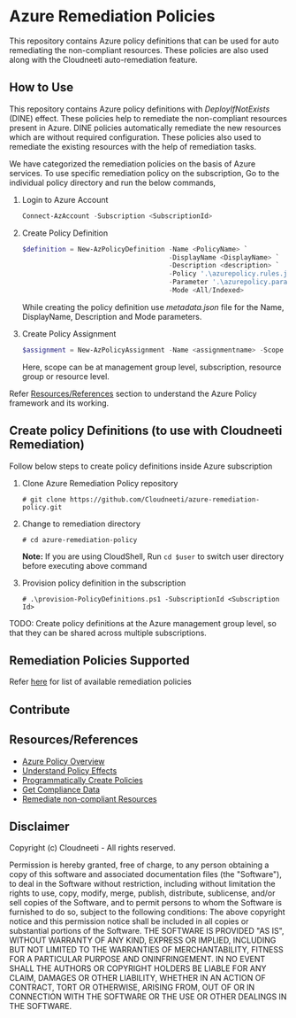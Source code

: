 # Azure Remediation Policies
This repository contains Azure policy definitions that can be used for auto remediating the non-compliant resources. These policies are also used along with the Cloudneeti auto-remediation feature.

## How to Use 
This repository contains Azure policy definitions with *DeployIfNotExists* (DINE) effect. These policies help to remediate the non-compliant resources present in Azure. DINE policies automatically remediate the new resources which are without required configuration. These policies also used to remediate the existing resources with the help of remediation tasks.

We have categorized the remediation policies on the basis of Azure services. To use specific remediation policy on the subscription, Go to the individual policy directory and run the below commands,

1. Login to Azure Account

    ````powershell
    Connect-AzAccount -Subscription <SubscriptionId>
    ````

2. Create Policy Definition

    ````powershell
    $definition = New-AzPolicyDefinition -Name <PolicyName> `
                                         -DisplayName <DisplayName> `
                                         -Description <description> `
                                         -Policy '.\azurepolicy.rules.json' `
                                         -Parameter '.\azurepolicy.parameters.json' `
                                         -Mode <All/Indexed>
    ````
    While creating the policy definition use *metadata.json* file for the Name, DisplayName, Description and Mode parameters.

2. Create Policy Assignment
    ````powershell
    $assignment = New-AzPolicyAssignment -Name <assignmentname> -Scope <scope> -PolicyDefinition $definition
    ````
    Here, scope can be at management group level, subscription, resource group or resource level.

Refer [Resources/References](##Resources/References) section to understand the Azure Policy framework and its working.


## Create policy Definitions (to use with Cloudneeti Remediation)
Follow below steps to create policy definitions inside Azure subscription

1. Clone Azure Remediation Policy repository

	`# git clone https://github.com/Cloudneeti/azure-remediation-policy.git`

3. Change to remediation directory

	`# cd azure-remediation-policy`

	 **Note:** If you are using CloudShell, Run `cd $user` to switch user directory before executing above command 

3. Provision policy definition in the subscription

	 `# .\provision-PolicyDefinitions.ps1 -SubscriptionId <Subscription Id>`
	 
TODO: Create policy definitions at the Azure management group level, so that they can be shared across multiple subscriptions.

## Remediation Policies Supported
Refer [here](remediation-policies.md) for list of available remediation policies

## Contribute

## Resources/References
* [Azure Policy Overview](https://docs.microsoft.com/en-us/azure/governance/policy/overview)
* [Understand Policy Effects](https://docs.microsoft.com/en-us/azure/governance/policy/overview)
* [Programmatically Create Policies](https://docs.microsoft.com/en-us/azure/governance/policy/how-to/programmatically-create)
* [Get Compliance Data](https://docs.microsoft.com/en-us/azure/governance/policy/how-to/get-compliance-data) 
* [Remediate non-compliant Resources](https://docs.microsoft.com/en-us/azure/governance/policy/how-to/remediate-resources)

## Disclaimer

Copyright (c) Cloudneeti - All rights reserved.

Permission is hereby granted, free of charge, to any person obtaining a copy of this software and associated documentation files (the "Software"), to deal in the Software without restriction, including without limitation the rights to use, copy, modify, merge, publish, distribute, sublicense, and/or sell copies of the Software, and to permit persons to whom the Software is furnished to do so, subject to the following conditions: The above copyright notice and this permission notice shall be included in all copies or substantial portions of the Software. THE SOFTWARE IS PROVIDED "AS IS", WITHOUT WARRANTY OF ANY KIND, EXPRESS OR IMPLIED, INCLUDING BUT NOT LIMITED TO THE WARRANTIES OF MERCHANTABILITY, FITNESS FOR A PARTICULAR PURPOSE AND ONINFRINGEMENT. IN NO EVENT SHALL THE AUTHORS OR COPYRIGHT HOLDERS BE LIABLE FOR ANY CLAIM, DAMAGES OR OTHER LIABILITY, WHETHER IN AN ACTION OF CONTRACT, TORT OR OTHERWISE, ARISING FROM, OUT OF OR IN CONNECTION WITH THE SOFTWARE OR THE USE OR OTHER DEALINGS IN THE SOFTWARE.
